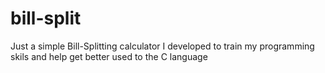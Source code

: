 # bill-split
Just a simple Bill-Splitting calculator I developed to train my programming skils and help get better used to the C language
